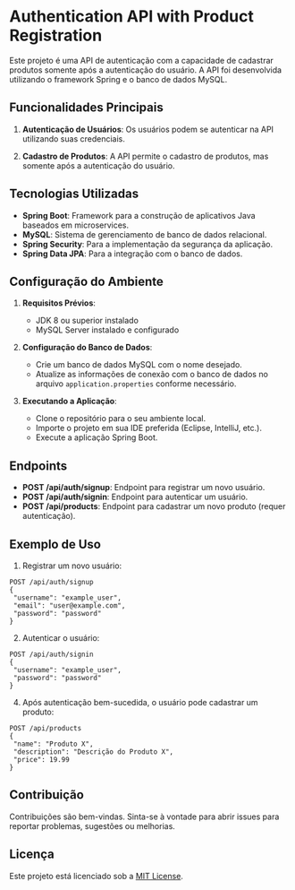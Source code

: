 # Authentication API with Product Registration

Este projeto é uma API de autenticação com a capacidade de cadastrar produtos somente após a autenticação do usuário. A API foi desenvolvida utilizando o framework Spring e o banco de dados MySQL.

## Funcionalidades Principais

1. **Autenticação de Usuários**: Os usuários podem se autenticar na API utilizando suas credenciais.

2. **Cadastro de Produtos**: A API permite o cadastro de produtos, mas somente após a autenticação do usuário.

## Tecnologias Utilizadas

- **Spring Boot**: Framework para a construção de aplicativos Java baseados em microservices.
- **MySQL**: Sistema de gerenciamento de banco de dados relacional.
- **Spring Security**: Para a implementação da segurança da aplicação.
- **Spring Data JPA**: Para a integração com o banco de dados.

## Configuração do Ambiente

1. **Requisitos Prévios**:
   - JDK 8 ou superior instalado
   - MySQL Server instalado e configurado

2. **Configuração do Banco de Dados**:
   - Crie um banco de dados MySQL com o nome desejado.
   - Atualize as informações de conexão com o banco de dados no arquivo `application.properties` conforme necessário.

3. **Executando a Aplicação**:
   - Clone o repositório para o seu ambiente local.
   - Importe o projeto em sua IDE preferida (Eclipse, IntelliJ, etc.).
   - Execute a aplicação Spring Boot.

## Endpoints

- **POST /api/auth/signup**: Endpoint para registrar um novo usuário.
- **POST /api/auth/signin**: Endpoint para autenticar um usuário.
- **POST /api/products**: Endpoint para cadastrar um novo produto (requer autenticação).

## Exemplo de Uso

1. Registrar um novo usuário:
```
POST /api/auth/signup
{
 "username": "example_user",
 "email": "user@example.com",
 "password": "password"
}
```

2. Autenticar o usuário:
   
```
POST /api/auth/signin
{
 "username": "example_user",
 "password": "password"
}
```
   
4. Após autenticação bem-sucedida, o usuário pode cadastrar um produto:
   
```
POST /api/products
{
 "name": "Produto X",
 "description": "Descrição do Produto X",
 "price": 19.99
}
```

   
## Contribuição

Contribuições são bem-vindas. Sinta-se à vontade para abrir issues para reportar problemas, sugestões ou melhorias.

## Licença

Este projeto está licenciado sob a [MIT License](LICENSE).




